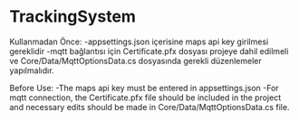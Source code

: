 # TrackingSystem

Kullanmadan Önce:
-appsettings.json içerisine maps api key girilmesi gereklidir
-mqtt bağlantısı için Certificate.pfx dosyası projeye dahil edilmeli ve Core/Data/MqttOptionsData.cs dosyasında gerekli düzenlemeler yapılmalıdır.


Before Use:
-The maps api key must be entered in appsettings.json
-For mqtt connection, the Certificate.pfx file should be included in the project and necessary edits should be made in Core/Data/MqttOptionsData.cs file.